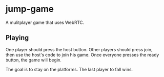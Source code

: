 # jump-game
A mulitplayer game that uses WebRTC.

## Playing
One player should press the host button.  Other players should press join, then use the host's code to join his game.  Once everyone presses the ready button, the game will begin.

The goal is to stay on the platforms.  The last player to fall wins.

